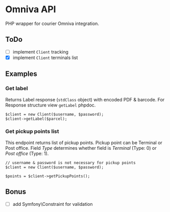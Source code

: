 # Omniva API

PHP wrapper for courier Omniva integration.

## ToDo

- [ ] implement `Client` tracking
- [x] implement `Client` terminals list

## Examples

### Get label

Returns Label response (`stdClass` object) with encoded PDF & barcode. For Response structure view `getLabel` phpdoc.

```
$client = new Client($username, $password);
$client->getLabel($parcel);
```


### Get pickup points list

This endpoint returns list of pickup points. Pickup point can be Terminal or Post office.
Field _Type_ determines whether field is _Terminal_ (Type: 0) or _Post office_ (Type: 1).

```
// username & password is not necessary for pickup points
$client = new Client($username, $password);

$points = $client->getPickupPoints();
```

## Bonus
- [ ] add Symfony\Constraint for validation

